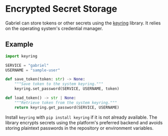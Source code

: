 # Encrypted Secret Storage

Gabriel can store tokens or other secrets using the
[keyring](https://pypi.org/project/keyring/) library. It relies on the
operating system's credential manager.

## Example

```python
import keyring

SERVICE = "gabriel"
USERNAME = "sample-user"

def save_token(token: str) -> None:
    """Save token to the system keyring."""
    keyring.set_password(SERVICE, USERNAME, token)

def load_token() -> str | None:
    """Retrieve token from the system keyring."""
    return keyring.get_password(SERVICE, USERNAME)
```

Install `keyring` with `pip install keyring` if it is not already
available. The library encrypts secrets using the platform's preferred
backend and avoids storing plaintext passwords in the repository or
environment variables.
